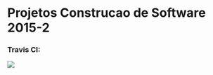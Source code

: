 # Projetos Construcao de Software 2015-2

### Travis CI:
<img src="https://travis-ci.org/knetsteller/ConstrucaoSoftware2015-2.svg?branch=master">
